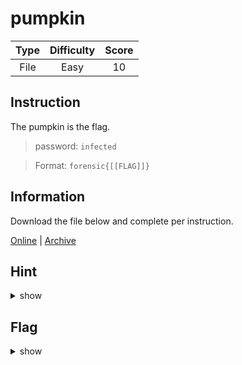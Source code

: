 # pumpkin

| Type | Difficulty | Score |
| :--: | :--------: | :---: |
| File |    Easy    |  10   |

## Instruction

The pumpkin is the flag.

> password: `infected`

> Format: `forensic{[[FLAG]]}`

## Information

Download the file below and complete per instruction.

[Online](https://storage.googleapis.com/secplayground-event/hackloween2022/hackloween.java.zip) | [Archive](hackloween.java.zip)

## Hint

<details>
<summary>show</summary>
my pumpkin hide in the program
</details>

## Flag

<details>
<summary>show</summary>
<code>forensic{TRY_HACKLOWEEN}</code>
</details>
